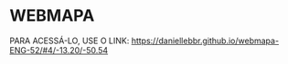 # WEBMAPA

PARA ACESSÁ-LO, USE O LINK: <https://daniellebbr.github.io/webmapa-ENG-52/#4/-13.20/-50.54>
